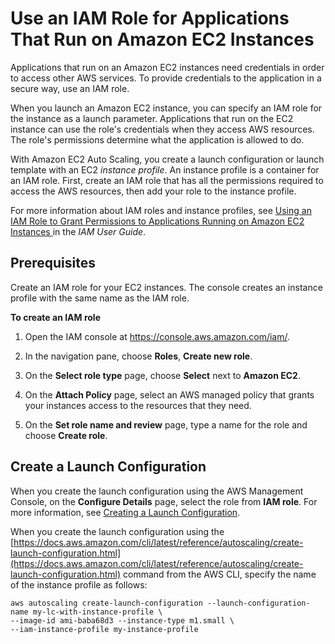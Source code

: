 # Use an IAM Role for Applications That Run on Amazon EC2 Instances<a name="us-iam-role"></a>

Applications that run on an Amazon EC2 instances need credentials in order to access other AWS services\. To provide credentials to the application in a secure way, use an IAM role\. 

When you launch an Amazon EC2 instance, you can specify an IAM role for the instance as a launch parameter\. Applications that run on the EC2 instance can use the role's credentials when they access AWS resources\. The role's permissions determine what the application is allowed to do\. 

With Amazon EC2 Auto Scaling, you create a launch configuration or launch template with an EC2 *instance profile*\. An instance profile is a container for an IAM role\. First, create an IAM role that has all the permissions required to access the AWS resources, then add your role to the instance profile\.

For more information about IAM roles and instance profiles, see [Using an IAM Role to Grant Permissions to Applications Running on Amazon EC2 Instances ](https://docs.aws.amazon.com/IAM/latest/UserGuide/id_roles_use_switch-role-ec2.html) in the *IAM User Guide*\.

## Prerequisites<a name="us-iam-role-prereq"></a>

Create an IAM role for your EC2 instances\. The console creates an instance profile with the same name as the IAM role\.<a name="create-iam-role-console"></a>

**To create an IAM role**

1. Open the IAM console at [https://console\.aws\.amazon\.com/iam/](https://console.aws.amazon.com/iam/)\.

1. In the navigation pane, choose **Roles**, **Create new role**\.

1. On the **Select role type** page, choose **Select** next to **Amazon EC2**\.

1. On the **Attach Policy** page, select an AWS managed policy that grants your instances access to the resources that they need\.

1. On the **Set role name and review** page, type a name for the role and choose **Create role**\.

## Create a Launch Configuration<a name="us-iam-role-create-launch"></a>

When you create the launch configuration using the AWS Management Console, on the **Configure Details** page, select the role from **IAM role**\. For more information, see [Creating a Launch Configuration](create-launch-config.md)\.

When you create the launch configuration using the [https://docs.aws.amazon.com/cli/latest/reference/autoscaling/create-launch-configuration.html](https://docs.aws.amazon.com/cli/latest/reference/autoscaling/create-launch-configuration.html) command from the AWS CLI, specify the name of the instance profile as follows:

```
aws autoscaling create-launch-configuration --launch-configuration-name my-lc-with-instance-profile \
--image-id ami-baba68d3 --instance-type m1.small \
--iam-instance-profile my-instance-profile
```